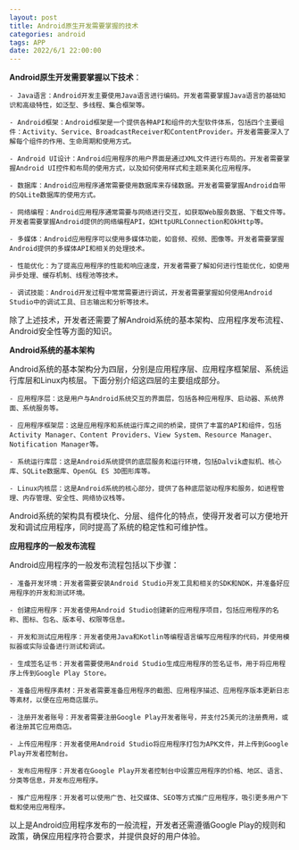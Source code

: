 ```yaml
---
layout: post
title: Android原生开发需要掌握的技术
categories: android 
tags: APP
date: 2022/6/1 22:00:00
---
```


**Android原生开发需要掌握以下技术**：

```
- Java语言：Android开发主要使用Java语言进行编码。开发者需要掌握Java语言的基础知识和高级特性，如泛型、多线程、集合框架等。

- Android框架：Android框架是一个提供各种API和组件的大型软件体系，包括四个主要组件：Activity、Service、BroadcastReceiver和ContentProvider。开发者需要深入了解每个组件的作用、生命周期和使用方式。

- Android UI设计：Android应用程序的用户界面是通过XML文件进行布局的。开发者需要掌握Android UI控件和布局的使用方式，以及如何使用样式和主题来美化应用程序。

- 数据库：Android应用程序通常需要使用数据库来存储数据。开发者需要掌握Android自带的SQLite数据库的使用方式。

- 网络编程：Android应用程序通常需要与网络进行交互，如获取Web服务数据、下载文件等。开发者需要掌握Android提供的网络编程API，如HttpURLConnection和OkHttp等。

- 多媒体：Android应用程序可以使用多媒体功能，如音频、视频、图像等。开发者需要掌握Android提供的多媒体API和相关的处理技术。

- 性能优化：为了提高应用程序的性能和响应速度，开发者需要了解如何进行性能优化，如使用异步处理、缓存机制、线程池等技术。

- 调试技能：Android开发过程中常常需要进行调试，开发者需要掌握如何使用Android Studio中的调试工具、日志输出和分析等技术。
```

除了上述技术，开发者还需要了解Android系统的基本架构、应用程序发布流程、Android安全性等方面的知识。

**Android系统的基本架构**

Android系统的基本架构分为四层，分别是应用程序层、应用程序框架层、系统运行库层和Linux内核层。下面分别介绍这四层的主要组成部分。

```
- 应用程序层：这是用户与Android系统交互的界面层，包括各种应用程序、启动器、系统界面、系统服务等。

- 应用程序框架层：这是应用程序和系统运行库之间的桥梁，提供了丰富的API和组件，包括Activity Manager、Content Providers、View System、Resource Manager、Notification Manager等。

- 系统运行库层：这是Android系统提供的底层服务和运行环境，包括Dalvik虚拟机、核心库、SQLite数据库、OpenGL ES 3D图形库等。

- Linux内核层：这是Android系统的核心部分，提供了各种底层驱动程序和服务，如进程管理、内存管理、安全性、网络协议栈等。
```

Android系统的架构具有模块化、分层、组件化的特点，使得开发者可以方便地开发和调试应用程序，同时提高了系统的稳定性和可维护性。

**应用程序的一般发布流程**

Android应用程序的一般发布流程包括以下步骤：

```
- 准备开发环境：开发者需要安装Android Studio开发工具和相关的SDK和NDK，并准备好应用程序的开发和测试环境。

- 创建应用程序：开发者使用Android Studio创建新的应用程序项目，包括应用程序的名称、图标、包名、版本号、权限等信息。

- 开发和测试应用程序：开发者使用Java和Kotlin等编程语言编写应用程序的代码，并使用模拟器或实际设备进行测试和调试。

- 生成签名证书：开发者需要使用Android Studio生成应用程序的签名证书，用于将应用程序上传到Google Play Store。

- 准备应用程序素材：开发者需要准备应用程序的截图、应用程序描述、应用程序版本更新日志等素材，以便在应用商店展示。

- 注册开发者账号：开发者需要注册Google Play开发者账号，并支付25美元的注册费用，或者注册其它应用商店。

- 上传应用程序：开发者使用Android Studio将应用程序打包为APK文件，并上传到Google Play开发者控制台。

- 发布应用程序：开发者在Google Play开发者控制台中设置应用程序的价格、地区、语言、分类等信息，并发布应用程序。

- 推广应用程序：开发者可以使用广告、社交媒体、SEO等方式推广应用程序，吸引更多用户下载和使用应用程序。
```

以上是Android应用程序发布的一般流程，开发者还需遵循Google Play的规则和政策，确保应用程序符合要求，并提供良好的用户体验。